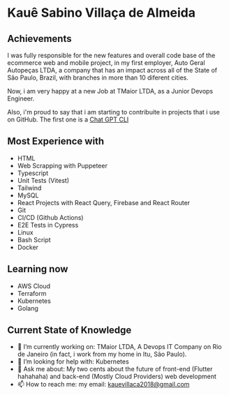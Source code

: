 # Kauê Sabino Villaça de Almeida

## Achievements

I was fully responsible for the new features and overall code base of the ecommerce web and mobile project, in my first employer, Auto Geral Autopeças LTDA, a company that has an impact across all of the State of São Paulo, Brazil, with branches in more than 10 diferent cities.

Now, i am very happy at a new Job at TMaior LTDA, as a Junior Devops Engineer.

Also, i'm proud to say that i am starting to contribuite in projects that i use on GitHub. The first one is a [Chat GPT CLI](https://github.com/kharvd/gpt-cli)

## Most Experience with

- HTML 
- Web Scrapping with Puppeteer
- Typescript
- Unit Tests (Vitest)
- Tailwind
- MySQL
- React Projects with React Query, Firebase and React Router
- Git
- CI/CD (Github Actions)
- E2E Tests in Cypress
- Linux
- Bash Script
- Docker

## Learning now

- AWS Cloud
- Terraform
- Kubernetes
- Golang

## Current State of Knowledge

- 🔭 I’m currently working on: TMaior LTDA, A Devops IT Company on Rio de Janeiro (in fact, i work from my home in Itu, São Paulo).
- 🤔 I’m looking for help with: Kubernetes 
- 💬 Ask me about: My two cents about the future of front-end (Flutter hahahaha) and back-end (Mostly Cloud Providers) web development 
- 📫 How to reach me: my email: kauevillaca2018@gmail.com
